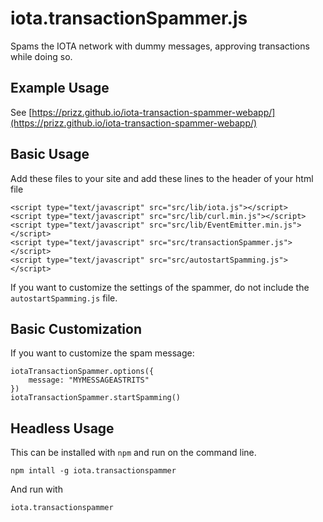 # iota.transactionSpammer.js
Spams the IOTA network with dummy messages, approving transactions while doing so.

## Example Usage
See [https://prizz.github.io/iota-transaction-spammer-webapp/](https://prizz.github.io/iota-transaction-spammer-webapp/)

## Basic Usage

Add these files to your site and add these lines to the header of your html file
```
<script type="text/javascript" src="src/lib/iota.js"></script>
<script type="text/javascript" src="src/lib/curl.min.js"></script>
<script type="text/javascript" src="src/lib/EventEmitter.min.js"></script>
<script type="text/javascript" src="src/transactionSpammer.js"></script>
<script type="text/javascript" src="src/autostartSpamming.js"></script>
```

If you want to customize the settings of the spammer, do not include the `autostartSpamming.js` file.

## Basic Customization
If you want to customize the spam message:
```
iotaTransactionSpammer.options({
    message: "MYMESSAGEASTRITS"
})
iotaTransactionSpammer.startSpamming()
```

## Headless Usage

This can be installed with `npm` and run on the command line.

    npm intall -g iota.transactionspammer

And run with

    iota.transactionspammer